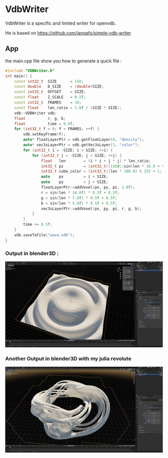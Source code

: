 # VdbWriter

VdbWriter is a specific and limited writer for openvdb.

He is based on https://github.com/jangafx/simple-vdb-writer
 
## App

the main.cpp file show you how to generate a quick file :

```cpp
#include "VDBWriter.h"
int main() {
    const int32_t  SIZE      = 150;
    const double   D_SIZE    = (double)SIZE;
    const int32_t  OFFSET    = SIZE;
    const float    Z_SCALE   = 0.5f;
    const int32_t  FRAMES    = 10;
    const float    len_ratio = 1.0f / (SIZE * SIZE);
    vdb::VDBWriter vdb;
    float          r, g, b;
    float          time = 0.0f;
    for (int32_t f = 0; f < FRAMES; ++f) {
        vdb.setKeyFrame(f);
        auto* floatLayerPtr = vdb.getFloatLayer(0, "density");
        auto* vec3sLayerPtr = vdb.getVec3sLayer(1, "color");
        for (int32_t i = -SIZE; i < SIZE; ++i) {
            for (int32_t j = -SIZE; j < SIZE; ++j) {
                float   len        = (i * i + j * j) * len_ratio;
                int32_t pz         = (int32_t)((std::sin(len * 10.0 + time) * 0.5 + 0.5) * (std::abs(50.0f - 25.0f * len)) * Z_SCALE);
                int32_t cube_color = (int32_t)(len * 100.0) % 255 + 1;
                auto    px         = i + SIZE;
                auto    py         = j + SIZE;
                floatLayerPtr->addVoxel(px, py, pz, 1.0f);
                r = sin(len * 10.0f) * 0.5f + 0.5f;
                g = sin(len * 7.0f) * 0.5f + 0.5f;
                b = sin(len * 5.0f) * 0.5f + 0.5f;
                vec3sLayerPtr->addVoxel(px, py, pz, r, g, b);
            }
        }
        time += 0.5f;
    }
    vdb.saveToFile("wave.vdb");
}
```

### Output in blender3D :

![alt](https://github.com/aiekick/VdbWriter/blob/master/doc/wave_blender.jpg)

### Another Output in blender3D with my julia revolute

![alt](https://github.com/aiekick/VdbWriter/blob/master/doc/julia_revolute_blender.jpg)
